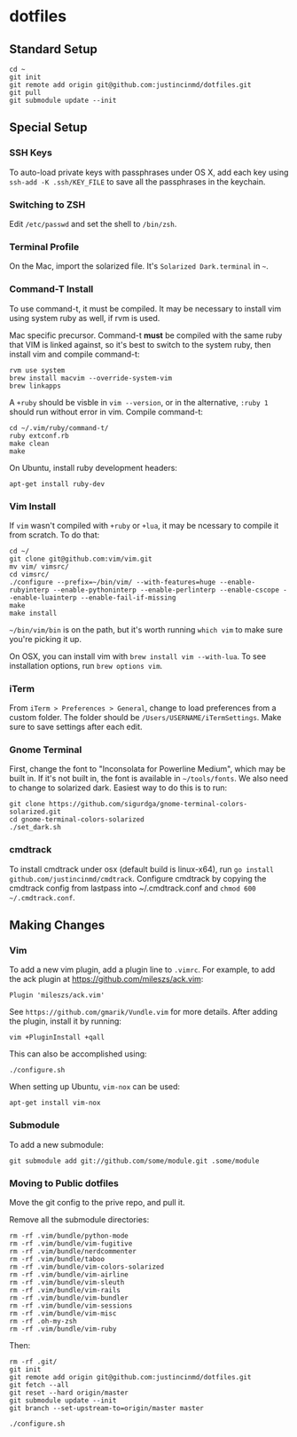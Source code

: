 dotfiles
========

## Standard Setup

    cd ~
    git init
    git remote add origin git@github.com:justincinmd/dotfiles.git
    git pull
    git submodule update --init

## Special Setup

### SSH Keys

To auto-load private keys with passphrases under OS X, add each key using
`ssh-add -K .ssh/KEY_FILE` to save all the passphrases in the keychain.

### Switching to ZSH

Edit `/etc/passwd` and set the shell to `/bin/zsh`.

### Terminal Profile

On the Mac, import the solarized file.  It's `Solarized Dark.terminal` in `~`.

### Command-T Install

To use command-t, it must be compiled.  It may be necessary to install vim using system ruby as well, if rvm is used.

Mac specific precursor.  Command-t **must** be compiled with the same ruby that VIM is linked against, so it's best to
switch to the system ruby, then install vim and compile command-t:

    rvm use system
    brew install macvim --override-system-vim
    brew linkapps

A `+ruby` should be visble in `vim --version`, or in the alternative, `:ruby 1` should run without error in vim.
Compile command-t:

    cd ~/.vim/ruby/command-t/
    ruby extconf.rb
    make clean
    make

On Ubuntu, install ruby development headers:

    apt-get install ruby-dev

### Vim Install

If `vim` wasn't compiled with `+ruby` or `+lua`, it may be ncessary to compile it from scratch.  To do that:

    cd ~/
    git clone git@github.com:vim/vim.git
    mv vim/ vimsrc/
    cd vimsrc/
    ./configure --prefix=~/bin/vim/ --with-features=huge --enable-rubyinterp --enable-pythoninterp --enable-perlinterp --enable-cscope --enable-luainterp --enable-fail-if-missing
    make
    make install

`~/bin/vim/bin` is on the path, but it's worth running `which vim` to make sure you're picking it up.

On OSX, you can install vim with `brew install vim --with-lua`.  To see installation options, run `brew options vim`.

### iTerm

From `iTerm > Preferences > General`, change to load preferences from a custom folder.  The folder should be `/Users/USERNAME/iTermSettings`.  Make sure to save settings after each edit.

### Gnome Terminal

First, change the font to "Inconsolata for Powerline Medium", which may be built in.  If it's not built in, the font is available in `~/tools/fonts`.  We also need to change to solarized dark.  Easiest way to do this is to run:

    git clone https://github.com/sigurdga/gnome-terminal-colors-solarized.git
    cd gnome-terminal-colors-solarized
    ./set_dark.sh


### cmdtrack

To install cmdtrack under osx (default build is linux-x64), run `go install github.com/justincinmd/cmdtrack`.  Configure cmdtrack by copying the cmdtrack config from lastpass into ~/.cmdtrack.conf and `chmod 600 ~/.cmdtrack.conf`.


## Making Changes

### Vim

To add a new vim plugin, add a plugin line to `.vimrc`.  For example, to add
the ack plugin at https://github.com/mileszs/ack.vim:

    Plugin 'mileszs/ack.vim'

See `https://github.com/gmarik/Vundle.vim` for more details.  After adding the
plugin, install it by running:

    vim +PluginInstall +qall

This can also be accomplished using:

    ./configure.sh

When setting up Ubuntu, `vim-nox` can be used:

    apt-get install vim-nox

### Submodule

To add a new submodule:

    git submodule add git://github.com/some/module.git .some/module

### Moving to Public dotfiles

Move the git config to the prive repo, and pull it.

Remove all the submodule directories:

    rm -rf .vim/bundle/python-mode
    rm -rf .vim/bundle/vim-fugitive
    rm -rf .vim/bundle/nerdcommenter
    rm -rf .vim/bundle/taboo
    rm -rf .vim/bundle/vim-colors-solarized
    rm -rf .vim/bundle/vim-airline
    rm -rf .vim/bundle/vim-sleuth
    rm -rf .vim/bundle/vim-rails
    rm -rf .vim/bundle/vim-bundler
    rm -rf .vim/bundle/vim-sessions
    rm -rf .vim/bundle/vim-misc
    rm -rf .oh-my-zsh
    rm -rf .vim/bundle/vim-ruby

Then:

    rm -rf .git/
    git init
    git remote add origin git@github.com:justincinmd/dotfiles.git
    git fetch --all
    git reset --hard origin/master
    git submodule update --init
    git branch --set-upstream-to=origin/master master

    ./configure.sh
